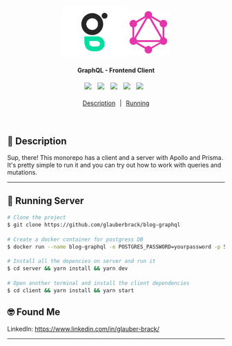 
<h1 align="center" style="display:flex; align-items: center; justify-content: center">
    <img alt="glauberbrack" title="#glauberbrack" src=".github/logo.png" width="150px" />
    <img alt="glauberbrack" title="#graphql" src=".github/graphql.png" width="100px" />
</h1>



<h4 align="center" style="margin-bottom: 20px">
  GraphQL - Frontend Client
</h4>

<div align="center">
  <img src="https://img.shields.io/static/v1?label=React&message=18.2.0&color=61DAFB&logo=react" style="margin-right: 10px;" />
  <img src="https://img.shields.io/static/v1?label=GraphQL&message=16.6.0&color=E10098&logo=graphql" style="margin-right: 10px;" />
  <img src="https://img.shields.io/static/v1?label=ApolloClient&message=3.6.9&color=311C87&logo=apollographql" style="margin-right: 10px;" />
  <img src="https://img.shields.io/static/v1?label=ApolloServer&message=2.25.0&color=311C87&logo=apollographql" style="margin-right: 10px;" />
   <img src="https://img.shields.io/static/v1?label=ApolloServer&message=2.25.0&color=311C87&logo=prisma" style="margin-right: 10px;" />
</div>

<p align="center" style="width: 100%; display: flex; flex-direction: row; justify-content: center; margin: 20px 0;">
  <a href="#book-descrpition" style="margin: 0 10px">Description</a> |
  <a href="#notebook-running"style="margin: 0 10px">Running</a> 
</p>
<br>

## :book: Description
Sup, there! This monorepo has a client and a server with Apollo and Prisma. It's pretty simple to run it and you can try out how to work with queries and mutations.

---

## :notebook: Running Server

```bash
# Clone the project
$ git clone https://github.com/glauberbrack/blog-graphql

# Create a docker container for postgress DB
$ docker run --name blog-graphql -e POSTGRES_PASSWORD=yourpassword -p 5432:5432 -d postgres

# Install all the depencies on server and run it
$ cd server && yarn install && yarn dev

# Open another terminal and install the client dependencies
$ cd client && yarn install && yarn start
```

## 🤓 Found Me
LinkedIn: https://www.linkedin.com/in/glauber-brack/

---
